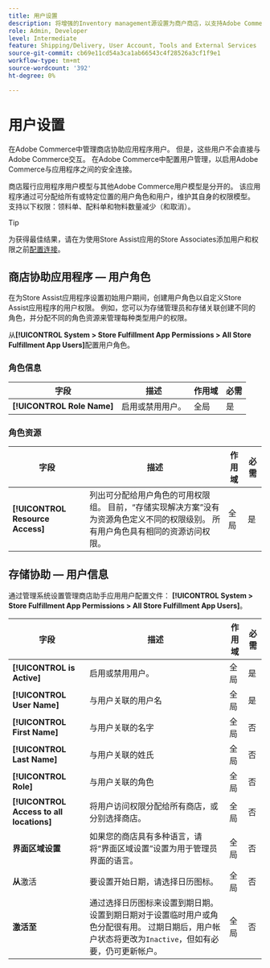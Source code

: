 ```yaml
---
title: 用户设置
description: 将增强的Inventory management源设置为商户商店，以支持Adobe Commerce的“商店履行”解决方案。
role: Admin, Developer
level: Intermediate
feature: Shipping/Delivery, User Account, Tools and External Services
source-git-commit: cb69e11cd54a3ca1ab66543c4f28526a3cf1f9e1
workflow-type: tm+mt
source-wordcount: '392'
ht-degree: 0%

---
```


# 用户设置

在Adobe Commerce中管理商店协助应用程序用户。 但是，这些用户不会直接与Adobe Commerce交互。 在Adobe Commerce中配置用户管理，以启用Adobe Commerce与应用程序之间的安全连接。

商店履行应用程序用户模型与其他Adobe Commerce用户模型是分开的。 该应用程序通过可分配给所有或特定位置的用户角色和用户，维护其自身的权限模型。 支持以下权限：领料单、配料单和物料数量减少（和取消）。

>[!TIP]
>
>为获得最佳结果，请在为使用Store Assist应用的Store Associates添加用户和权限之前[配置连接](connect-set-up-service.md)。

## 商店协助应用程序 — 用户角色

在为Store Assist应用程序设置初始用户期间，创建用户角色以自定义Store Assist应用程序的用户权限。 例如，您可以为存储管理员和存储关联创建不同的角色，并分配不同的角色资源来管理每种类型用户的权限。

从&#x200B;**[!UICONTROL System > Store Fulfillment App Permissions > All Store Fulfillment App Users]**&#x200B;配置用户角色。

### 角色信息

| **字段** | **描述** | **作用域** | **必需** |
|----------------------------|-------------------------|-----------|--------------|
| **[!UICONTROL Role Name]** | 启用或禁用用户。 | 全局 | 是 |

### 角色资源

| **字段** | **描述** | **作用域** | **必需** |
|----------------------------------|--------------------------------------------------------------------------------------------------------------------------------------------------------------------------------------------------------------------------------------------|-----------|--------------|
| **[!UICONTROL Resource Access]** | 列出可分配给用户角色的可用权限组。 目前，“存储实现解决方案”没有为资源角色定义不同的权限级别。 所有用户角色具有相同的资源访问权限。 | 全局 | 是 |

## 存储协助 — 用户信息

通过管理系统设置管理商店助手应用用户配置文件： **[!UICONTROL System > Store Fulfillment App Permissions > All Store Fulfillment App Users]**。

| **字段** | **描述** | **作用域** | **必需** |
|------------------------------------------|-------------------------------------------------------------------------------------------------------------------------------------------------------------------------------------------------------------------------------------------------------------------------|-----------|--------------|
| **[!UICONTROL is Active]** | 启用或禁用用户。 | 全局 | 是 |
| **[!UICONTROL User Name]** | 与用户关联的用户名 | 全局 | 是 |
| **[!UICONTROL First Name]** | 与用户关联的名字 | 全局 | 否 |
| **[!UICONTROL Last Name]** | 与用户关联的姓氏 | 全局 | 否 |
| **[!UICONTROL Role]** | 与用户关联的角色 | 全局 | 否 |
| **[!UICONTROL Access to all locations]** | 将用户访问权限分配给所有商店，或分别选择商店。 | 全局 | 否 |
| **界面区域设置** | 如果您的商店具有多种语言，请将“界面区域设置”设置为用于管理员界面的语言。 | 全局 | 否 |
| **从**&#x200B;激活 | 要设置开始日期，请选择日历图标。 | 全局 | 否 |
| **激活至** | 通过选择日历图标来设置到期日期。 设置到期日期对于设置临时用户或角色分配很有用。 过期日期后，用户帐户状态将更改为`Inactive`，但如有必要，仍可更新帐户。 | 全局 | 否 |
